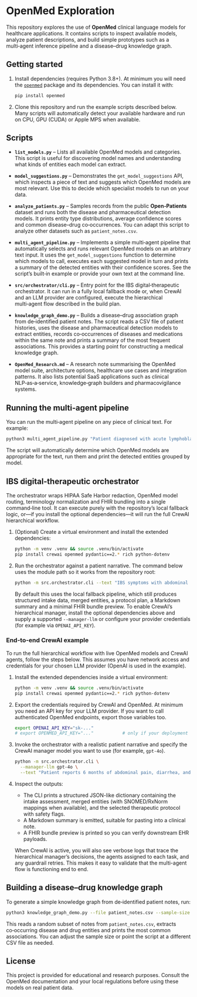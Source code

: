 # OpenMed Exploration

This repository explores the use of **OpenMed** clinical language models for healthcare
applications.  It contains scripts to inspect available models, analyze patient
descriptions, and build simple prototypes such as a multi‑agent inference pipeline
and a disease–drug knowledge graph.

## Getting started

1. Install dependencies (requires Python 3.8+).  At minimum you will need
   the [`openmed`](https://pypi.org/project/openmed/) package and its
   dependencies.  You can install it with:

   ```bash
   pip install openmed
    ```

2. Clone this repository and run the example scripts described below.  Many
   scripts will automatically detect your available hardware and run on CPU,
   GPU (CUDA) or Apple MPS when available.

## Scripts

* **`list_models.py`** – Lists all available OpenMed models and
  categories.  This script is useful for discovering model names and
  understanding what kinds of entities each model can extract.

* **`model_suggestions.py`** – Demonstrates the `get_model_suggestions` API,
  which inspects a piece of text and suggests which OpenMed models are most
  relevant.  Use this to decide which specialist models to run on your data.

* **`analyze_patients.py`** – Samples records from the public
  **Open‑Patients** dataset and runs both the disease and pharmaceutical
  detection models.  It prints entity type distributions, average confidence
  scores and common disease–drug co‑occurrences.  You can adapt this script
  to analyze other datasets such as `patient_notes.csv`.

* **`multi_agent_pipeline.py`** – Implements a simple multi‑agent
  pipeline that automatically selects and runs relevant OpenMed models on an
  arbitrary text input.  It uses the `get_model_suggestions` function to
  determine which models to call, executes each suggested model in turn and
  prints a summary of the detected entities with their confidence scores.  See
  the script’s built‑in example or provide your own text at the command line.
* **`src/orchestrator/cli.py`** – Entry point for the IBS digital‑therapeutic
  orchestrator.  It can run in a fully local fallback mode or, when CrewAI and
  an LLM provider are configured, execute the hierarchical multi‑agent flow
  described in the build plan.

* **`knowledge_graph_demo.py`** – Builds a disease–drug association
  graph from de‑identified patient notes.  The script reads a CSV file of
  patient histories, uses the disease and pharmaceutical detection models to
  extract entities, records co‑occurrences of diseases and medications within
  the same note and prints a summary of the most frequent associations.  This
  provides a starting point for constructing a medical knowledge graph.

* **`OpenMed_Research.md`** – A research note summarising the OpenMed
  model suite, architecture options, healthcare use cases and integration
  patterns.  It also lists potential SaaS applications such as clinical
  NLP‑as‑a‑service, knowledge‑graph builders and pharmacovigilance systems.

## Running the multi‑agent pipeline

You can run the multi‑agent pipeline on any piece of clinical text.  For example:

```bash
python3 multi_agent_pipeline.py "Patient diagnosed with acute lymphoblastic leukemia and started on imatinib."
```

The script will automatically determine which OpenMed models are appropriate
for the text, run them and print the detected entities grouped by model.

## IBS digital‑therapeutic orchestrator

The orchestrator wraps HIPAA Safe Harbor redaction, OpenMed model routing,
terminology normalization and FHIR bundling into a single command‑line tool.
It can execute purely with the repository’s local fallback logic, or—if you
install the optional dependencies—it will run the full CrewAI hierarchical
workflow.

1. (Optional) Create a virtual environment and install the extended
   dependencies:

   ```bash
   python -m venv .venv && source .venv/bin/activate
   pip install crewai openmed pydantic==2.* rich python-dotenv
   ```

2. Run the orchestrator against a patient narrative.  The command below uses
   the module path so it works from the repository root:

   ```bash
   python -m src.orchestrator.cli --text "IBS symptoms with abdominal pain and bloating; tried peppermint oil; on omeprazole; anxiety present."
   ```

   By default this uses the local fallback pipeline, which still produces
   structured intake data, merged entities, a protocol plan, a Markdown
   summary and a minimal FHIR bundle preview.  To enable CrewAI’s hierarchical
   manager, install the optional dependencies above and supply a supported
   `--manager-llm` or configure your provider credentials (for example via
   `OPENAI_API_KEY`).

### End-to-end CrewAI example

To run the full hierarchical workflow with live OpenMed models and CrewAI
agents, follow the steps below.  This assumes you have network access and
credentials for your chosen LLM provider (OpenAI is used in the example).

1. Install the extended dependencies inside a virtual environment:

   ```bash
   python -m venv .venv && source .venv/bin/activate
   pip install crewai openmed pydantic==2.* rich python-dotenv
   ```

2. Export the credentials required by CrewAI and OpenMed.  At minimum you need
   an API key for your LLM provider.  If you want to call authenticated OpenMed
   endpoints, export those variables too.

   ```bash
   export OPENAI_API_KEY="sk-..."
   # export OPENMED_API_KEY="..."           # only if your deployment requires it
   ```

3. Invoke the orchestrator with a realistic patient narrative and specify the
   CrewAI manager model you want to use (for example, `gpt-4o`).

   ```bash
   python -m src.orchestrator.cli \
     --manager-llm gpt-4o \
     --text "Patient reports 6 months of abdominal pain, diarrhea, and bloating. Currently taking omeprazole and peppermint oil capsules. Sleep disruption and anxiety noted."
   ```

4. Inspect the outputs:

   * The CLI prints a structured JSON-like dictionary containing the intake
     assessment, merged entities (with SNOMED/RxNorm mappings when available),
     and the selected therapeutic protocol with safety flags.
   * A Markdown summary is emitted, suitable for pasting into a clinical note.
   * A FHIR bundle preview is printed so you can verify downstream EHR payloads.

   When CrewAI is active, you will also see verbose logs that trace the
   hierarchical manager’s decisions, the agents assigned to each task, and any
   guardrail retries.  This makes it easy to validate that the multi-agent flow
   is functioning end to end.

## Building a disease–drug knowledge graph

To generate a simple knowledge graph from de‑identified patient notes, run:

```bash
python3 knowledge_graph_demo.py --file patient_notes.csv --sample-size 50
```

This reads a random subset of notes from `patient_notes.csv`, extracts
co‑occurring disease and drug entities and prints the most common
associations.  You can adjust the sample size or point the script at a
different CSV file as needed.

## License

This project is provided for educational and research purposes.  Consult the
OpenMed documentation and your local regulations before using these models on
real patient data.
